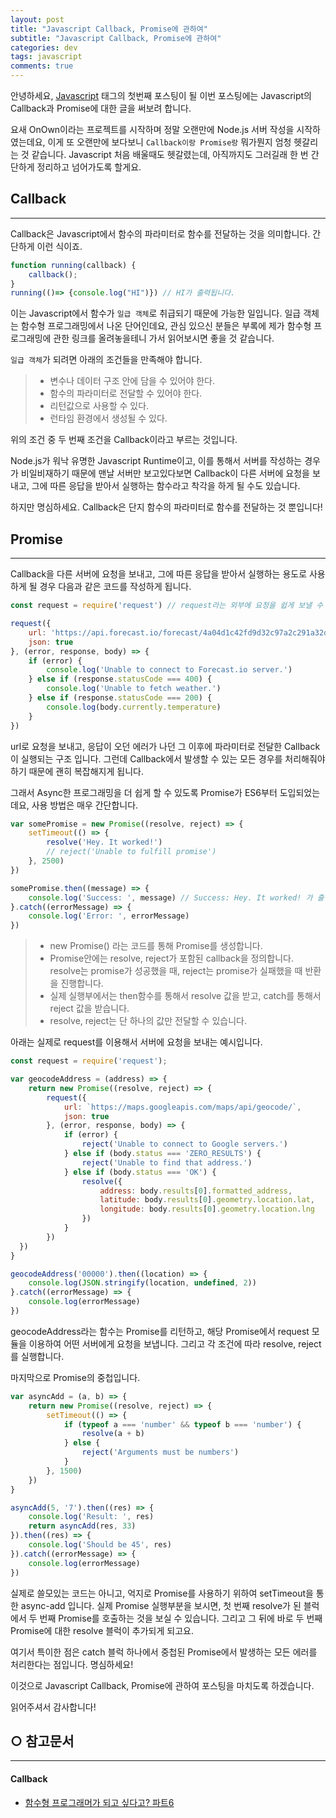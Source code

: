 ```yaml
---
layout: post
title: "Javascript Callback, Promise에 관하여"
subtitle: "Javascript Callback, Promise에 관하여"
categories: dev
tags: javascript
comments: true
---
```


안녕하세요, [Javascript](https://twice154.github.io/tag/dev-javascript/) 태그의 첫번째 포스팅이 될 이번 포스팅에는 Javascript의 Callback과 Promise에 대한 글을 써보려 합니다.

요새 OnOwn이라는 프로젝트를 시작하며 정말 오랜만에 Node.js 서버 작성을 시작하였는데요, 이게 또 오랜만에 보다보니 `Callback이랑 Promise랑` 뭐가뭔지 엄청 헷갈리는 것 같습니다.
Javascript 처음 배울때도 헷갈렸는데, 아직까지도 그러길래 한 번 간단하게 정리하고 넘어가도록 할게요.

## Callback
****
Callback은 Javascript에서 함수의 파라미터로 함수를 전달하는 것을 의미합니다.
간단하게 이런 식이죠.

```js
function running(callback) {
    callback();
}
running(()=> {console.log("HI")}) // HI가 출력됩니다.
```

이는 Javascript에서 함수가 `일급 객체`로 취급되기 때문에 가능한 일입니다.
일급 객체는 함수형 프로그래밍에서 나온 단어인데요, 관심 있으신 분들은 부록에 제가 함수형 프로그래밍에 관한 링크를 올려놓을테니 가서 읽어보시면 좋을 것 같습니다.

`일급 객체`가 되려면 아래의 조건들을 만족해야 합니다.
> - 변수나 데이터 구조 안에 담을 수 있어야 한다.
> - 함수의 파라미터로 전달할 수 있어야 한다.
> - 리턴값으로 사용할 수 있다.
> - 런타임 환경에서 생성될 수 있다.

위의 조건 중 두 번째 조건을 Callback이라고 부르는 것입니다.

Node.js가 워낙 유명한 Javascript Runtime이고, 이를 통해서 서버를 작성하는 경우가 비일비재하기 때문에 맨날 서버만 보고있다보면 Callback이 다른 서버에 요청을 보내고, 그에 따른 응답을 받아서 실행하는 함수라고 착각을 하게 될 수도 있습니다.

하지만 명심하세요. Callback은 단지 함수의 파라미터로 함수를 전달하는 것 뿐입니다!

## Promise
****
Callback을 다른 서버에 요청을 보내고, 그에 따른 응답을 받아서 실행하는 용도로 사용하게 될 경우 다음과 같은 코드를 작성하게 됩니다.

```js
const request = require('request') // request라는 외부에 요청을 쉽게 보낼 수 있도록 해주는 모듈

request({
    url: 'https://api.forecast.io/forecast/4a04d1c42fd9d32c97a2c291a32d5e2d/39.9396284,-75.18663959999999',
    json: true
}, (error, response, body) => {
    if (error) {
        console.log('Unable to connect to Forecast.io server.')
    } else if (response.statusCode === 400) {
        console.log('Unable to fetch weather.')
    } else if (response.statusCode === 200) {
        console.log(body.currently.temperature)
    }
})
```

url로 요청을 보내고, 응답이 오던 에러가 나던 그 이후에 파라미터로 전달한 Callback이 실행되는 구조 입니다.
그런데 Callback에서 발생할 수 있는 모든 경우를 처리해줘야 하기 때문에 괜히 복잡해지게 됩니다.

그래서 Async한 프로그래밍을 더 쉽게 할 수 있도록 Promise가 ES6부터 도입되었는데요, 사용 방법은 매우 간단합니다.

```js
var somePromise = new Promise((resolve, reject) => {
    setTimeout(() => {
        resolve('Hey. It worked!')
        // reject('Unable to fulfill promise')
    }, 2500)
})

somePromise.then((message) => {
    console.log('Success: ', message) // Success: Hey. It worked! 가 출력됩니다.
}.catch((errorMessage) => {
    console.log('Error: ', errorMessage)
})
```

> - new Promise() 라는 코드를 통해 Promise를 생성합니다.
> - Promise안에는 resolve, reject가 포함된 callback을 정의합니다. resolve는 promise가 성공했을 때, reject는 promise가 실패했을 때 반환을 진행합니다.
> - 실제 실행부에서는 then함수를 통해서 resolve 값을 받고, catch를 통해서 reject 값을 받습니다.
> - resolve, reject는 단 하나의 값만 전달할 수 있습니다.

아래는 실제로 request를 이용해서 서버에 요청을 보내는 예시입니다.

```js
const request = require('request');

var geocodeAddress = (address) => {
    return new Promise((resolve, reject) => {
        request({
            url: `https://maps.googleapis.com/maps/api/geocode/`,
            json: true
        }, (error, response, body) => {
            if (error) {
                reject('Unable to connect to Google servers.')
            } else if (body.status === 'ZERO_RESULTS') {
                reject('Unable to find that address.')
            } else if (body.status === 'OK') {
                resolve({
                    address: body.results[0].formatted_address,
                    latitude: body.results[0].geometry.location.lat,
                    longitude: body.results[0].geometry.location.lng
                })
            }
        })
  })
}

geocodeAddress('00000').then((location) => {
    console.log(JSON.stringify(location, undefined, 2))
}.catch((errorMessage) => {
    console.log(errorMessage)
})
```

geocodeAddress라는 함수는 Promise를 리턴하고, 해당 Promise에서 request 모듈을 이용하여 어떤 서버에게 요청을 보냅니다.
그리고 각 조건에 따라 resolve, reject를 실행합니다.

마지막으로 Promise의 중첩입니다.

```js
var asyncAdd = (a, b) => {
    return new Promise((resolve, reject) => {
        setTimeout(() => {
            if (typeof a === 'number' && typeof b === 'number') {
                resolve(a + b)
            } else {
                reject('Arguments must be numbers')
            }
        }, 1500)
    })
}

asyncAdd(5, '7').then((res) => {
    console.log('Result: ', res)
    return asyncAdd(res, 33)
}).then((res) => {
    console.log('Should be 45', res)
}).catch((errorMessage) => {
    console.log(errorMessage)
})
```

실제로 쓸모있는 코드는 아니고, 억지로 Promise를 사용하기 위하여 setTimeout을 통한 async-add 입니다.
실제 Promise 실행부분을 보시면, 첫 번째 resolve가 된 블럭에서 두 번째 Promise를 호출하는 것을 보실 수 있습니다.
그리고 그 뒤에 바로 두 번째 Promise에 대한 resolve 블럭이 추가되게 되고요.

여기서 특이한 점은 catch 블럭 하나에서 중첩된 Promise에서 발생하는 모든 에러를 처리한다는 점입니다. 명심하세요!

이것으로 Javascript Callback, Promise에 관하여 포스팅을 마치도록 하겠습니다.

읽어주셔서 감사합니다!

## ○ 참고문서
****
#### Callback
* [함수형 프로그래머가 되고 싶다고? 파트6](http://blog.jeonghwan.net/etc/2017/01/16/so-you-want-to-be-a-functional-programmer-part-6.html)